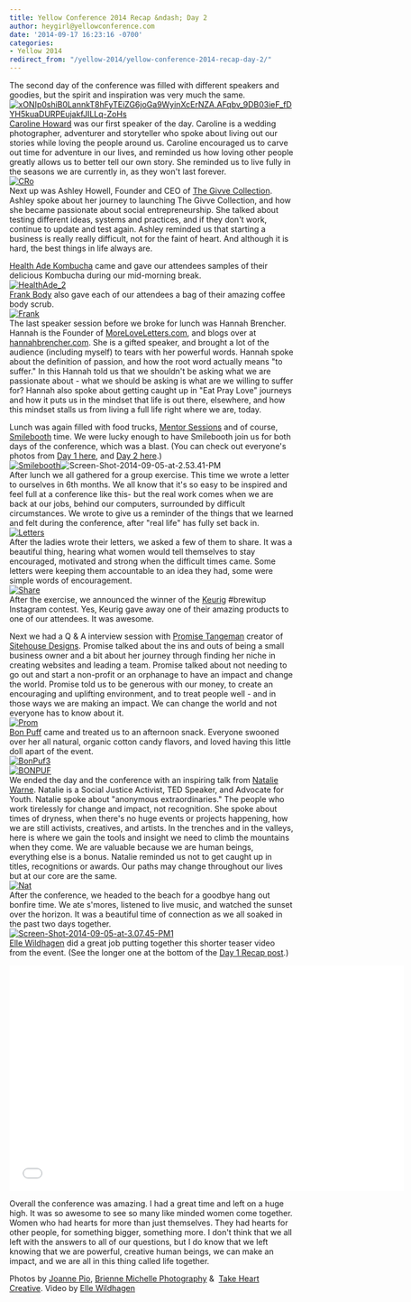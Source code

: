 ```yaml
---
title: Yellow Conference 2014 Recap &ndash; Day 2
author: heygirl@yellowconference.com
date: '2014-09-17 16:23:16 -0700'
categories:
- Yellow 2014
redirect_from: "/yellow-2014/yellow-conference-2014-recap-day-2/"
---
```


The second day of the conference was filled with different speakers and goodies, but the spirit and inspiration was very much the same.  
[![xONIp0shiB0LannkT8hFyTEiZG6joGa9WyinXcErNZA,AFqbv_9DB03ieF_fDYH5kuaDURPEujakfJILLq-ZoHs](https://yellow-blog-images.imgix.net/2014/09/xONIp0shiB0LannkT8hFyTEiZG6joGa9WyinXcErNZAAFqbv_9DB03ieF_fDYH5kuaDURPEujakfJILLq-ZoHs.jpg)](https://yellow-blog-images.imgix.net/2014/09/xONIp0shiB0LannkT8hFyTEiZG6joGa9WyinXcErNZAAFqbv_9DB03ieF_fDYH5kuaDURPEujakfJILLq-ZoHs.jpg)  
[Caroline Howard](http://www.carolinero.com/) was our first speaker of the day. Caroline is a wedding photographer, adventurer and storyteller who spoke about living out our stories while loving the people around us. Caroline encouraged us to carve out time for adventure in our lives, and reminded us how loving other people greatly allows us to better tell our own story. She reminded us to live fully in the seasons we are currently in, as they won't last forever.  
[![CRo](https://yellow-blog-images.imgix.net/2014/09/CRo.jpg)](https://yellow-blog-images.imgix.net/2014/09/CRo.jpg)  
Next up was Ashley Howell, Founder and CEO of [The Givve Collection](http://www.shopgivve.com/). Ashley spoke about her journey to launching The Givve Collection, and how she became passionate about social entrepreneurship. She talked about testing different ideas, systems and practices, and if they don't work, continue to update and test again. Ashley reminded us that starting a business is really really difficult, not for the faint of heart. And although it is hard, the best things in life always are.

[Health Ade Kombucha](http://health-ade.com/) came and gave our attendees samples of their delicious Kombucha during our mid-morning break.  
[![HealthAde_2](https://yellow-blog-images.imgix.net/2014/09/HealthAde_2.jpg)](https://yellow-blog-images.imgix.net/2014/09/HealthAde_2.jpg)  
[Frank Body](http://frankbody.com/) also gave each of our attendees a bag of their amazing coffee body scrub.  
[![Frank](https://yellow-blog-images.imgix.net/2014/09/Frank1.jpg)](https://yellow-blog-images.imgix.net/2014/09/Frank1.jpg)  
The last speaker session before we broke for lunch was Hannah Brencher. Hannah is the Founder of [MoreLoveLetters.com](http://www.moreloveletters.com/), and blogs over at [hannahbrencher.com](http://hannahbrencher.com/). She is a gifted speaker, and brought a lot of the audience (including myself) to tears with her powerful words. Hannah spoke about the definition of passion, and how the root word actually means "to suffer." In this Hannah told us that we shouldn't be asking what we are passionate about - what we should be asking is what are we willing to suffer for? Hannah also spoke about getting caught up in "Eat Pray Love" journeys and how it puts us in the mindset that life is out there, elsewhere, and how this mindset stalls us from living a full life right where we are, today.

Lunch was again filled with food trucks, [Mentor Sessions](yellowconference.com/mentor-sessions/) and of course, [Smilebooth](http://smilebooth.com/) time. We were lucky enough to have Smilebooth join us for both days of the conference, which was a blast. (You can check out everyone's photos from [Day 1 here](http://smilebooth.com/events/yellow-conference/), and [Day 2 here](http://smilebooth.com/events/yellow-conference-1/).)  
[![Smilebooth](https://yellow-blog-images.imgix.net/2014/09/Smilebooth.jpg)](https://yellow-blog-images.imgix.net/2014/09/Smilebooth.jpg)![Screen-Shot-2014-09-05-at-2.53.41-PM](https://yellow-blog-images.imgix.net/2014/09/Screen-Shot-2014-09-05-at-2.53.41-PM.png)  
After lunch we all gathered for a group exercise. This time we wrote a letter to ourselves in 6th months. We all know that it's so easy to be inspired and feel full at a conference like this- but the real work comes when we are back at our jobs, behind our computers, surrounded by difficult circumstances. We wrote to give us a reminder of the things that we learned and felt during the conference, after "real life" has fully set back in.  
[![Letters](https://yellow-blog-images.imgix.net/2014/09/Letters.jpg)](https://yellow-blog-images.imgix.net/2014/09/Letters.jpg)  
After the ladies wrote their letters, we asked a few of them to share. It was a beautiful thing, hearing what women would tell themselves to stay encouraged, motivated and strong when the difficult times came. Some letters were keeping them accountable to an idea they had, some were simple words of encouragement.  
[![Share](https://yellow-blog-images.imgix.net/2014/09/Share.jpg)](https://yellow-blog-images.imgix.net/2014/09/Share.jpg)  
After the exercise, we announced the winner of the [Keurig](http://www.keurig.com/) #brewitup Instagram contest. Yes, Keurig gave away one of their amazing products to one of our attendees. It was awesome.

Next we had a Q & A interview session with [Promise Tangeman](http://www.promisetangemanblog.com/) creator of [Sitehouse Designs](http://sitehousedesigns.com/). Promise talked about the ins and outs of being a small business owner and a bit about her journey through finding her niche in creating websites and leading a team. Promise talked about not needing to go out and start a non-profit or an orphanage to have an impact and change the world. Promise told us to be generous with our money, to create an encouraging and uplifting environment, and to treat people well - and in those ways we are making an impact. We can change the world and not everyone has to know about it.  
[![Prom](https://yellow-blog-images.imgix.net/2014/09/Prom.jpg)](https://yellow-blog-images.imgix.net/2014/09/Prom.jpg)  
[Bon Puff](http://www.bonpuf.com/) came and treated us to an afternoon snack. Everyone swooned over her all natural, organic cotton candy flavors, and loved having this little doll apart of the event.  
[![BonPuf3](https://yellow-blog-images.imgix.net/2014/09/BonPuf3.jpg)](https://yellow-blog-images.imgix.net/2014/09/BonPuf3.jpg)  
[![BONPUF](https://yellow-blog-images.imgix.net/2014/09/BONPUF.jpg)](https://yellow-blog-images.imgix.net/2014/09/BONPUF.jpg)  
We ended the day and the conference with an inspiring talk from [Natalie Warne](http://nataliewarne.com/). Natalie is a Social Justice Activist, TED Speaker, and Advocate for Youth. Natalie spoke about "anonymous extraordinaries." The people who work tirelessly for change and impact, not recognition. She spoke about times of dryness, when there's no huge events or projects happening, how we are still activists, creatives, and artists. In the trenches and in the valleys, here is where we gain the tools and insight we need to climb the mountains when they come. We are valuable because we are human beings, everything else is a bonus. Natalie reminded us not to get caught up in titles, recognitions or awards. Our paths may change throughout our lives but at our core are the same.  
[![Nat](https://yellow-blog-images.imgix.net/2014/09/Nat.jpg)](https://yellow-blog-images.imgix.net/2014/09/Nat.jpg)  
After the conference, we headed to the beach for a goodbye hang out bonfire time. We ate s'mores, listened to live music, and watched the sunset over the horizon. It was a beautiful time of connection as we all soaked in the past two days together.  
[![Screen-Shot-2014-09-05-at-3.07.45-PM1](https://yellow-blog-images.imgix.net/2014/09/Screen-Shot-2014-09-05-at-3.07.45-PM1.png)](https://yellow-blog-images.imgix.net/2014/09/Screen-Shot-2014-09-05-at-3.07.45-PM1.png)  
[Elle Wildhagen](http://ellenwildhagen.com/) did a great job putting together this shorter teaser video from the event. (See the longer one at the bottom of the [Day 1 Recap post](http://yellowconference.com/yellow-conference-2014-recap-day-1/).)

<iframe src="//player.vimeo.com/video/105934807" height="400" width="700" allowfullscreen="" frameborder="0"></iframe>

Overall the conference was amazing. I had a great time and left on a huge high. It was so awesome to see so many like minded women come together. Women who had hearts for more than just themselves. They had hearts for other people, for something bigger, something more. I don't think that we all left with the answers to all of our questions, but I do know that we left knowing that we are powerful, creative human beings, we can make an impact, and we are all in this thing called life together.

Photos by [Joanne Pio](http://www.joannepio.com/), [Brienne Michelle Photography](http://www.briennemichelle.com/) &  [Take Heart Creative](http://takeheartcreative.com/). Video by [Elle Wildhagen](http://ellenwildhagen.com/)
